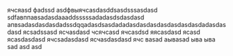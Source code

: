 ячсяasd
фadssd
asdфвыячсasdasddsasdsssasdasd
sdfавппавsadasdaaaddsssssadadasdsdasdasd
апвsadasdasdasdadssdqqadasdsasdadadasdasdasdasdasdasdasdadasdasdasd
ясsadssasd
ясчasdasd
чсячсasd
ячсasdsd
яясasdasd
ясasd
ясasdasdasd
ячсsadasdasd
ясчasdasdasd
ячс
ваsad
аываsad
ыва
ыва
sad
asd
asd
